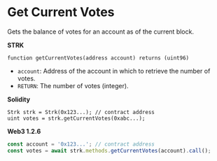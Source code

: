 # Get Current Votes

Gets the balance of votes for an account as of the current block.

**STRK**

```text
function getCurrentVotes(address account) returns (uint96)
```

* `account`: Address of the account in which to retrieve the number of votes.
* `RETURN`: The number of votes \(integer\).

**Solidity**

```text
Strk strk = Strk(0x123...); // contract address
uint votes = strk.getCurrentVotes(0xabc...);
```

**Web3 1.2.6**

```javascript
const account = '0x123...'; // contract address
const votes = await strk.methods.getCurrentVotes(account).call();
```

